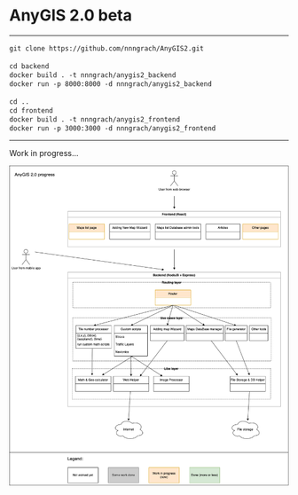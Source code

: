 # AnyGIS 2.0 beta



---
```
git clone https://github.com/nnngrach/AnyGIS2.git

cd backend
docker build . -t nnngrach/anygis2_backend
docker run -p 8000:8000 -d nnngrach/anygis2_backend

cd ..
cd frontend
docker build . -t nnngrach/anygis2_frontend
docker run -p 3000:3000 -d nnngrach/anygis2_frontend
```

---

Work in progress...

![](https://github.com/nnngrach/AnyGIS2/blob/main/res/uml/AnyGIS2.drawio.png?raw=true)
